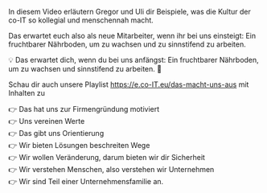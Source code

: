 In diesem Video erläutern Gregor und Uli dir Beispiele, was die Kultur der co-IT so kollegial und menschennah macht.

Das erwartet euch also als neue Mitarbeiter, wenn ihr bei uns einsteigt: Ein fruchtbarer Nährboden, um zu wachsen und zu sinnstifend zu arbeiten.

💡 Das erwartet dich, wenn du bei uns anfängst: Ein fruchtbarer Nährboden, um zu wachsen und sinnstifend zu arbeiten.  🤝

Schau dir auch unsere Playlist https://e.co-IT.eu/das-macht-uns-aus mit Inhalten zu

👉 Das hat uns zur Firmengründung motiviert \
👉 Uns vereinen Werte \
👉 Das gibt uns Orientierung \
👉 Wir bieten Lösungen beschreiten Wege \
👉 Wir wollen Veränderung, darum bieten wir dir Sicherheit \
👉 Wir verstehen Menschen, also verstehen wir Unternehmen \
👉 Wir sind Teil einer Unternehmensfamilie an.
